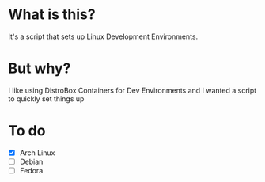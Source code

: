# What is this?
It's a script that sets up Linux Development Environments.

# But why?
I like using DistroBox Containers for Dev Environments and I wanted a script to quickly set things up

# To do
- [x] Arch Linux
- [ ] Debian
- [ ] Fedora